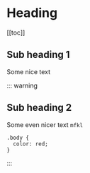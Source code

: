 # Heading

[[toc]]

## Sub heading 1
Some nice text

::: warning
## Sub heading 2
Some even nicer text `mfkl`

``` lang-css
.body {
  color: red;
}
```
:::

